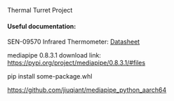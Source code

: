 Thermal Turret Project







#### **Useful documentation:**
SEN-09570 Infrared Thermometer: 
[Datasheet](https://www.sparkfun.com/datasheets/Sensors/Temperature/SEN-09570-datasheet-3901090614M005.pdf)


mediapipe 0.8.3.1 download link: https://pypi.org/project/mediapipe/0.8.3.1/#files

pip install some-package.whl


https://github.com/jiuqiant/mediapipe_python_aarch64


